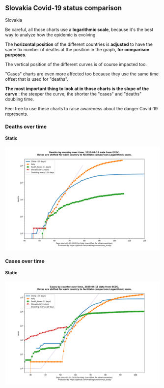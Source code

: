 ## Slovakia Covid-19 status comparison 

Slovakia



Be careful, all those charts use a **logarithmic scale**, because it's the best way to analyze how the epidemic is evolving.
 
The **horizontal position** of the different countries is **adjusted** to have the same fix number of deaths at the position in the graph, **for comparison purposes**.

The vertical position of the different curves is of course impacted too.

"Cases" charts are even more affected too because they use the same time offset that is used for "deaths".

**The most important thing to look at in those charts is the slope of the curve** : the steeper the curve, the shorter the "cases" and "deaths" doubling time.

Feel free to use these charts to raise awareness about the danger Covid-19 represents. 


 
### Deaths over time
 
#### Static
![Slovakia covid-19 deaths static chart](https://raw.githubusercontent.com/madlag/coronavirus_study/master/notebooks/graphs/2020-04-15/countries/Slovakia/2020-04-15_Slovakia_deaths.png "Slovakia covid-19 deaths static chart")   

 
### Cases over time
 
#### Static
![Slovakia covid-19 cases static chart](https://raw.githubusercontent.com/madlag/coronavirus_study/master/notebooks/graphs/2020-04-15/countries/Slovakia/2020-04-15_Slovakia_cases.png "Slovakia covid-19 cases static chart")   

